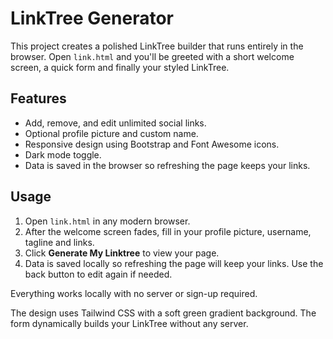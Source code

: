 # LinkTree Generator

This project creates a polished LinkTree builder that runs entirely in the browser. Open `link.html` and you'll be greeted with a short welcome screen, a quick form and finally your styled LinkTree.

## Features

- Add, remove, and edit unlimited social links.
- Optional profile picture and custom name.
- Responsive design using Bootstrap and Font Awesome icons.
- Dark mode toggle.
- Data is saved in the browser so refreshing the page keeps your links.

## Usage

1. Open `link.html` in any modern browser.
2. After the welcome screen fades, fill in your profile picture, username, tagline and links.
3. Click **Generate My Linktree** to view your page.
4. Data is saved locally so refreshing the page will keep your links. Use the back button to edit again if needed.

Everything works locally with no server or sign-up required.

The design uses Tailwind CSS with a soft green gradient background. The form dynamically builds your LinkTree without any server.
